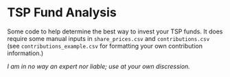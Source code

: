 # TSP Fund Analysis

Some code to help determine the best way to invest your TSP funds. It does require some manual inputs in `share_prices.csv` and `contributions.csv` (see `contributions_example.csv` for formatting your own contribution information.)

*I am in no way an expert nor liable; use at your own discression.*